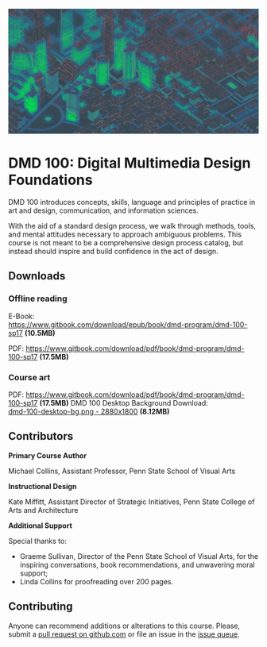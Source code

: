 ![dmd 100 course background art](/assets/dmd100-bg-compressed-cropped.jpg)

# DMD 100: Digital Multimedia Design Foundations

DMD 100 introduces concepts, skills, language and principles of practice in art and design, communication, and information sciences.

With the aid of a standard design process, we walk through methods, tools, and mental attitudes necessary to approach ambiguous problems. This course is not meant to be a comprehensive design process catalog, but instead should inspire and build confidence in the act of design.

## Downloads

### Offline reading

E-Book:  
https://www.gitbook.com/download/epub/book/dmd-program/dmd-100-sp17 **(10.5MB)**

PDF: https://www.gitbook.com/download/pdf/book/dmd-program/dmd-100-sp17 **(17.5MB)**

### Course art

PDF: https://www.gitbook.com/download/pdf/book/dmd-program/dmd-100-sp17 **(17.5MB)**
DMD 100 Desktop Background Download:  
[dmd-100-desktop-bg.png - 2880x1800](https://github.com/dmd-program/dmd-course-graphics/blob/master/dmd-100-desktop-bg.png?raw=true) **(8.12MB)**

## Contributors

**Primary Course Author**

Michael Collins, Assistant Professor, Penn State School of Visual Arts

**Instructional Design**

Kate Miffitt, Assistant Director of Strategic Initiatives, Penn State College of Arts and Architecture

**Additional Support**

Special thanks to:

* Graeme Sullivan, Director of the Penn State School of Visual Arts, for the inspiring conversations, book recommendations, and unwavering moral support;
* Linda Collins for proofreading over 200 pages.

## Contributing

Anyone can recommend additions or alterations to this course. Please, submit a [pull request on github.com](https://github.com/dmd-program/dmd-100-sp17) or file an issue in the [issue queue](https://github.com/dmd-program/dmd-100-sp17/issues).

